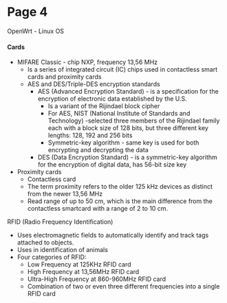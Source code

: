 # Page 4

OpenWrt - Linux OS

#### Cards

* MIFARE Classic - chip NXP, frequency 13,56 MHz
  * Is a series of integrated circuit (IC) chips used in contactless smart cards and proximity cards
  * AES and DES/Triple-DES encryption standards
    * AES (Advanced Encryption Standard) - is a specification for the encryption of electronic data established by the U.S.
      * Is a variant of the Rijindael block cipher
      * For AES, NIST (National Institute of Standards and Technology) -selected three members of the Rijindael family each with a block size of 128 bits, but three different key lengths: 128, 192 and 256 bits
      * Symmetric-key algorithm - same key is used for both encrypting and decrypting the data
    * DES (Data Encryption Standard) - is a symmetric-key algorithm for the encryption of digital data, has 56-bit size key
* Proximity cards
  * Contactless card
  * The term proximity refers to the older 125 kHz devices as distinct from the newer 13,56 MHz
  * Read range of up to 50 cm, which is the main difference from the contactless smartcard with a range of 2 to 10 cm.



RFID (Radio Frequency Identification)

* Uses electromagnetic fields to automatically identify and track tags attached to objects.
* Uses in identification of animals
* Four categories of RFID:
  * Low Frequency at 125KHz RFID card
  * High Frequency at 13,56MHz RFID card
  * Ultra-High Frequency at 860-960MHz RFID card
  * Combination of two or even three different frequencies into a single RFID card















